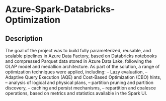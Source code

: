 # Azure-Spark-Databricks-Optimization

## Description

The goal of the project was to build fully parameterized, reusable, and scalable pipelines in Azure Data Factory, based on Databricks notebooks and compressed Parquet data stored in Azure Data Lake, following the OLAP model and medallion architecture.
As part of the solution, a range of optimization techniques were applied, including:
– Lazy evaluation,
– Adaptive Query Execution (AQE) and Cost-Based Optimization (CBO) hints,
– analysis of logical and physical plans,
– partition pruning and partition discovery,
– caching and persist mechanisms,
– repartition and coalesce operations,
based on metrics and statistics available in the Spark UI.
